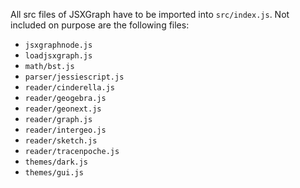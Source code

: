 All src files of JSXGraph have to be imported into `src/index.js`. Not included
on purpose are the following files:

- `jsxgraphnode.js`
- `loadjsxgraph.js`
- `math/bst.js`
- `parser/jessiescript.js`
- `reader/cinderella.js`
- `reader/geogebra.js`
- `reader/geonext.js`
- `reader/graph.js`
- `reader/intergeo.js`
- `reader/sketch.js`
- `reader/tracenpoche.js`
- `themes/dark.js`
- `themes/gui.js`
